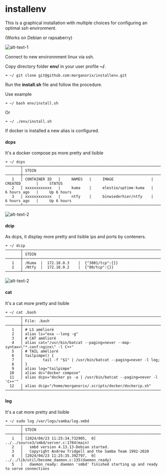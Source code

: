 # installenv
This is a graphical installation with multiple choices for configuring an optimal ssh environment.

(Works on Debian or rapsaberry)

![alt-text-1]((https://raw.githubusercontent.com/morganorix/installenv/8f92c30350fe6910b85c96c372ac68f95bcc8c07/images/Capture%20d’écran%202024-04-23%20à%2018.25.11.png)")

Connect to new environnment linux via ssh.

Copy directory folder **env/** in your user profile **~/**.
```
➜ ~/ git clone git@github.com:morganorix/installenv.git
```

Run the **install.sh** file and follow the procedure.

Use example
```
➜ ~/ bash env/install.sh
```
Or
```
➜ ~/ ./env/install.sh
```

If docker is installed a new alias is configured.

#### dcps

It's a docker compose ps more pretty and lisible
```
➜ ~/ dcps
───────┬────────────────────────────────────────────────────────────────────────────────────────────────────
       │ STDIN
───────┼────────────────────────────────────────────────────────────────────────────────────────────────────
   1   │ CONTAINER ID   |     NAMES   |     IMAGE                 |     CREATED       |     STATUS
   2   │ xxxxxxxxxxxx   |     kuma    |     elestio/uptime-kuma   |     6 hours ago   |     Up 6 hours
   3   │ xxxxxxxxxxxx   |     ntfy    |     binwiederhier/ntfy    |     6 hours ago   |     Up 6 hours
───────┴────────────────────────────────────────────────────────────────────────────────────────────────────

```
![alt-text-2]((https://raw.githubusercontent.com/morganorix/installenv/8f92c30350fe6910b85c96c372ac68f95bcc8c07/images/Capture%20d’écran%202024-04-23%20à%2018.07.07.png)")

#### dcip

As dcps, it display more pretty and lisible ips and ports by conteners.
```
➜ ~/ dcip
───────┬─────────────────────────────────────────────────────────────────────────────────────────────────────
       │ STDIN
───────┼─────────────────────────────────────────────────────────────────────────────────────────────────────
   1   │ /Kuma  |  172.18.0.3    |  {"3001/tcp":{}}
   2   │ /Ntfy  |  172.18.0.2    |  {"80/tcp":{}}
───────┴─────────────────────────────────────────────────────────────────────────────────────────────────────

```
![alt-text-2]((https://raw.githubusercontent.com/morganorix/installenv/8f92c30350fe6910b85c96c372ac68f95bcc8c07/images/Capture%20d’écran%202024-04-23%20à%2018.07.17.png)")


#### cat

It's a cat more pretty and lisible
```
➜ ~/ cat .bash
───────┬──────────────────────────────────────────────────────────────────────────────────────────────────────
       │ File: .bash
───────┼──────────────────────────────────────────────────────────────────────────────────────────────────────
   1   │ # LS amélioré
   2   │ alias ls="exa --long -g"
   3   │ # CAT amélioré
   4   │ alias cat="/usr/bin/batcat --paging=never --map-syntax=\"*.conf:nginx\" -l C++"
   5   │ # TAIL amélioré
   6   │ tailpimpe() {
   7   │         tail -f "$1" | /usr/bin/batcat --paging=never -l log;
   8   │ }
   9   │ alias log="tailpimpe"
  10   │ alias dc="docker compose"
  11   │ alias dcps="docker ps -a | /usr/bin/batcat --paging=never -l 'C++'"
  12   │ alias dcip="/home/morganorix/.scripts/docker/dockerip.sh"
───────┴───────────────────────────────────────────────────────────────────────────────────────────────────────
```

#### log

It's a cat more pretty and lisible
```
➜ ~/ sudo log /var/logs/samba/log.smbd
───────┬─────────────────────────────────────────────────────────────────────────────────────────────────────────────────────────────────────────────────────────────────────────
       │ STDIN
───────┼─────────────────────────────────────────────────────────────────────────────────────────────────────────────────────────────────────────────────────────────────────────
   1   │ [2024/04/23 11:25:34.732905,  0] ../../source3/smbd/server.c:1784(main)
   2   │   smbd version 4.13.13-Debian started.
   3   │   Copyright Andrew Tridgell and the Samba Team 1992-2020
   4   │ [2024/04/23 11:25:35.392797,  0] ../../lib/util/become_daemon.c:135(daemon_ready)
   5   │   daemon_ready: daemon 'smbd' finished starting up and ready to serve connections
```
